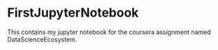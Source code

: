 # FirstJupyterNotebook
This contains my jupyter notebook for the coursera assignment named DataScienceEcosystem.

